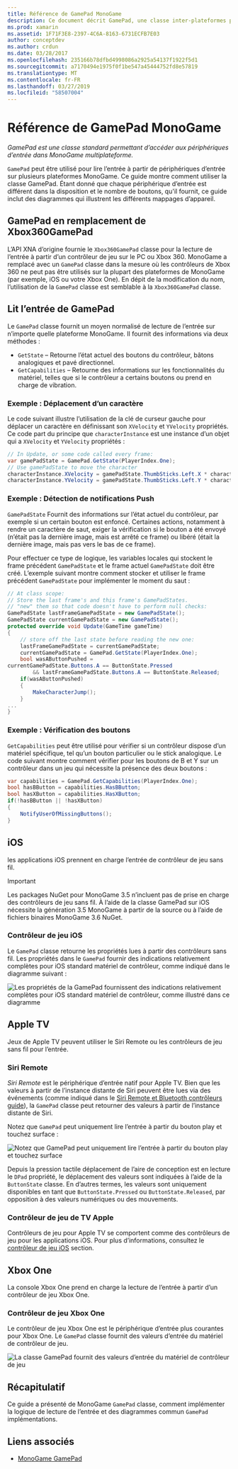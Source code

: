 ```yaml
---
title: Référence de GamePad MonoGame
description: Ce document décrit GamePad, une classe inter-plateformes pour accéder à des périphériques d’entrée dans MonoGame. Il explique comment lire l’entrée à partir du boîtier de commande et fournit un exemple de code.
ms.prod: xamarin
ms.assetid: 1F71F3E8-2397-4C6A-8163-6731ECFB7E03
author: conceptdev
ms.author: crdun
ms.date: 03/28/2017
ms.openlocfilehash: 235166b78dfbd4998086a2925a54137f1922f5d1
ms.sourcegitcommit: a7170494e1975f0f1be547a45444752fd8e57819
ms.translationtype: MT
ms.contentlocale: fr-FR
ms.lasthandoff: 03/27/2019
ms.locfileid: "58507004"
---
```

# <a name="monogame-gamepad-reference"></a>Référence de GamePad MonoGame

_GamePad est une classe standard permettant d’accéder aux périphériques d’entrée dans MonoGame multiplateforme._

`GamePad` peut être utilisé pour lire l’entrée à partir de périphériques d’entrée sur plusieurs plateformes MonoGame. Ce guide montre comment utiliser la classe GamePad. Étant donné que chaque périphérique d’entrée est différent dans la disposition et le nombre de boutons, qu'il fournit, ce guide inclut des diagrammes qui illustrent les différents mappages d’appareil.

## <a name="gamepad-as-a-replacement-for-xbox360gamepad"></a>GamePad en remplacement de Xbox360GamePad

L’API XNA d’origine fournie le `Xbox360GamePad` classe pour la lecture de l’entrée à partir d’un contrôleur de jeu sur le PC ou Xbox 360. MonoGame a remplacé avec un `GamePad` classe dans la mesure où les contrôleurs de Xbox 360 ne peut pas être utilisés sur la plupart des plateformes de MonoGame (par exemple, iOS ou votre Xbox One). En dépit de la modification du nom, l’utilisation de la `GamePad` classe est semblable à la `Xbox360GamePad` classe.

## <a name="reading-input-from-gamepad"></a>Lit l’entrée de GamePad

Le `GamePad` classe fournit un moyen normalisé de lecture de l’entrée sur n’importe quelle plateforme MonoGame. Il fournit des informations via deux méthodes :

- `GetState` – Retourne l’état actuel des boutons du contrôleur, bâtons analogiques et pavé directionnel.
- `GetCapabilities` – Retourne des informations sur les fonctionnalités du matériel, telles que si le contrôleur a certains boutons ou prend en charge de vibration.

### <a name="example-moving-a-character"></a>Exemple : Déplacement d’un caractère

Le code suivant illustre l’utilisation de la clé de curseur gauche pour déplacer un caractère en définissant son `XVelocity` et `YVelocity` propriétés. Ce code part du principe que `characterInstance` est une instance d’un objet qui a `XVelocity` et `YVelocity` propriétés :

```csharp
// In Update, or some code called every frame:
var gamePadState = GamePad.GetState(PlayerIndex.One);
// Use gamePadState to move the character
characterInstance.XVelocity = gamePadState.ThumbSticks.Left.X * characterInstance.MaxSpeed;
characterInstance.YVelocity = gamePadState.ThumbSticks.Left.Y * characterInstance.MaxSpeed;
```

### <a name="example-detecting-pushes"></a>Exemple : Détection de notifications Push

`GamePadState` Fournit des informations sur l’état actuel du contrôleur, par exemple si un certain bouton est enfoncé. Certaines actions, notamment à rendre un caractère de saut, exiger la vérification si le bouton a été envoyé (n’était pas la dernière image, mais est arrêté ce frame) ou libéré (était la dernière image, mais pas vers le bas de ce frame).

Pour effectuer ce type de logique, les variables locales qui stockent le frame précédent `GamePadState` et le frame actuel `GamePadState` doit être créé. L’exemple suivant montre comment stocker et utiliser le frame précédent `GamePadState` pour implémenter le moment du saut :

```csharp
// At class scope:
// Store the last frame's and this frame's GamePadStates.
// "new" them so that code doesn't have to perform null checks:
GamePadState lastFrameGamePadState = new GamePadState();
GamePadState currentGamePadState = new GamePadState();
protected override void Update(GameTime gameTime)
{
    // store off the last state before reading the new one:
    lastFrameGamePadState = currentGamePadState;
    currentGamePadState = GamePad.GetState(PlayerIndex.One);
    bool wasAButtonPushed =
currentGamePadState.Buttons.A == ButtonState.Pressed
        && lastFrameGamePadState.Buttons.A == ButtonState.Released;
    if(wasAButtonPushed)
    {
        MakeCharacterJump();
    }
...
}
```

### <a name="example-checking-for-buttons"></a>Exemple : Vérification des boutons

`GetCapabilities` peut être utilisé pour vérifier si un contrôleur dispose d’un matériel spécifique, tel qu’un bouton particulier ou le stick analogique. Le code suivant montre comment vérifier pour les boutons de B et Y sur un contrôleur dans un jeu qui nécessite la présence des deux boutons :

```csharp
var capabilities = GamePad.GetCapabilities(PlayerIndex.One);
bool hasBButton = capabilities.HasBButton;
bool hasXButton = capabilities.HasXButton;
if(!hasBButton || !hasXButton)
{
    NotifyUserOfMissingButtons();
}
```

## <a name="ios"></a>iOS

les applications iOS prennent en charge l’entrée de contrôleur de jeu sans fil.

> [!IMPORTANT]
> Les packages NuGet pour MonoGame 3.5 n’incluent pas de prise en charge des contrôleurs de jeu sans fil. À l’aide de la classe GamePad sur iOS nécessite la génération 3.5 MonoGame à partir de la source ou à l’aide de fichiers binaires MonoGame 3.6 NuGet.

### <a name="ios-game-controller"></a>Contrôleur de jeu iOS

Le `GamePad` classe retourne les propriétés lues à partir des contrôleurs sans fil. Les propriétés dans le `GamePad` fournir des indications relativement complètes pour iOS standard matériel de contrôleur, comme indiqué dans le diagramme suivant :

![](input-images/image1.png "Les propriétés de la GamePad fournissent des indications relativement complètes pour iOS standard matériel de contrôleur, comme illustré dans ce diagramme")

## <a name="apple-tv"></a>Apple TV

Jeux de Apple TV peuvent utiliser le Siri Remote ou les contrôleurs de jeu sans fil pour l’entrée.

### <a name="siri-remote"></a>Siri Remote

*Siri Remote* est le périphérique d’entrée natif pour Apple TV. Bien que les valeurs à partir de l’instance distante de Siri peuvent être lues via des événements (comme indiqué dans le [Siri Remote et Bluetooth contrôleurs guide](~/ios/tvos/platform/remote-bluetooth.md)), la `GamePad` classe peut retourner des valeurs à partir de l’instance distante de Siri.

Notez que `GamePad` peut uniquement lire l’entrée à partir du bouton play et touchez surface :

![](input-images/image2.png "Notez que GamePad peut uniquement lire l’entrée à partir du bouton play et touchez surface")

Depuis la pression tactile déplacement de l’aire de conception est en lecture le `DPad` propriété, le déplacement des valeurs sont indiquées à l’aide de la `ButtonState` classe. En d’autres termes, les valeurs sont uniquement disponibles en tant que `ButtonState.Pressed` ou `ButtonState.Released`, par opposition à des valeurs numériques ou des mouvements.

### <a name="apple-tv-game-controller"></a>Contrôleur de jeu de TV Apple

Contrôleurs de jeu pour Apple TV se comportent comme des contrôleurs de jeu pour les applications iOS. Pour plus d’informations, consultez le [contrôleur de jeu iOS](#ios-game-controller) section. 

## <a name="xbox-one"></a>Xbox One

La console Xbox One prend en charge la lecture de l’entrée à partir d’un contrôleur de jeu Xbox One.

### <a name="xbox-one-game-controller"></a>Contrôleur de jeu Xbox One

Le contrôleur de jeu Xbox One est le périphérique d’entrée plus courantes pour Xbox One. Le `GamePad` classe fournit des valeurs d’entrée du matériel de contrôleur de jeu.

![](input-images/image3.png "La classe GamePad fournit des valeurs d’entrée du matériel de contrôleur de jeu")

## <a name="summary"></a>Récapitulatif

Ce guide a présenté de MonoGame `GamePad` classe, comment implémenter la logique de lecture de l’entrée et des diagrammes commun `GamePad` implémentations.

## <a name="related-links"></a>Liens associés

- [MonoGame GamePad](http://www.monogame.net/documentation/?page=T_Microsoft_Xna_Framework_Input_GamePad)
